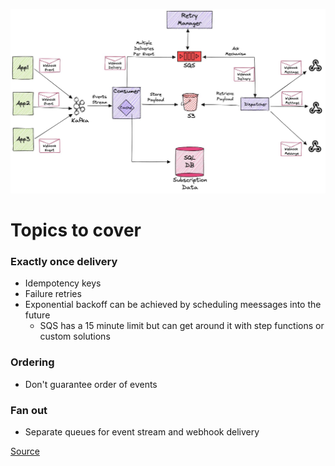 ![Webhooks](images/webhooks.jpeg)

# Topics to cover
### Exactly once delivery
  - Idempotency keys
  - Failure retries
  - Exponential backoff can be achieved by scheduling meessages into the future
    - SQS has a 15 minute limit but can get around it with step functions or custom solutions
### Ordering
  - Don't guarantee order of events
### Fan out
  - Separate queues for event stream and webhook delivery

[Source](https://hackernoon.com/how-to-build-a-scalable-webhook-delivery-system-with-kafka-sqs-and-s3)
